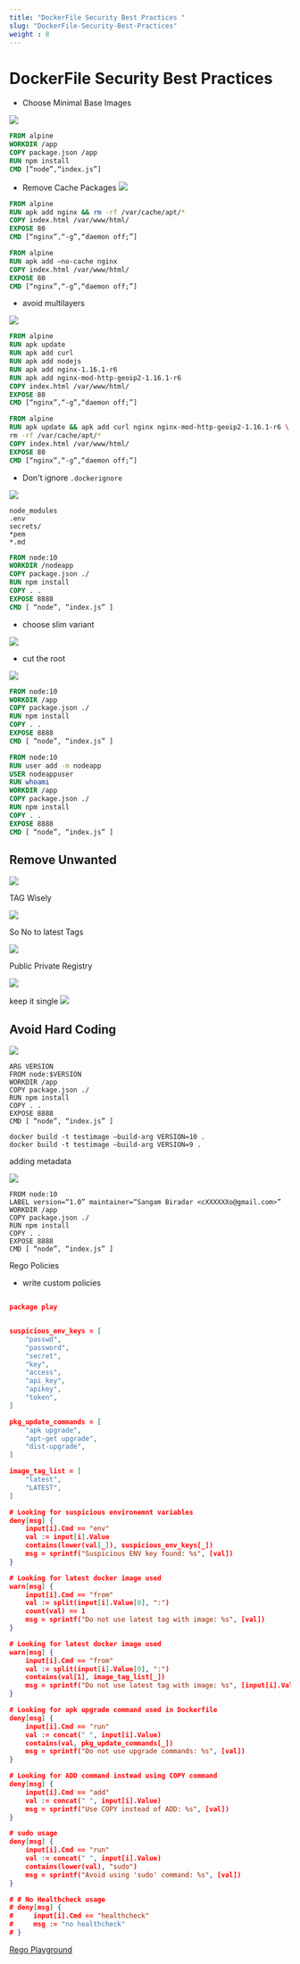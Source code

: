 ```yaml
---
title: "DockerFile Security Best Practices "
slug: "DockerFile-Security-Best-Practices"
weight : 8
---
```



# DockerFile Security Best Practices 

- Choose Minimal Base Images 

![](./images/minimal.gif)

```Dockerfile
FROM alpine
WORKDIR /app
COPY package.json /app
RUN npm install
CMD [“node”,“index.js”]

```


- Remove Cache Packages
![](./images/cache-package.jpeg)

```Dockerfile
FROM alpine
RUN apk add nginx && rm -rf /var/cache/apt/*
COPY index.html /var/www/html/
EXPOSE 80
CMD [“nginx”,“-g”,“daemon off;”]
```

```Dockerfile
FROM alpine
RUN apk add –no-cache nginx
COPY index.html /var/www/html/
EXPOSE 80
CMD [“nginx”,“-g”,“daemon off;”]
```

- avoid multilayers 

![](https://miro.medium.com/max/1000/0*FMAsrFS11TCJaQl5.gif)

```Dockerfile 
FROM alpine
RUN apk update
RUN apk add curl
RUN apk add nodejs
RUN apk add nginx-1.16.1-r6
RUN apk add nginx-mod-http-geoip2-1.16.1-r6
COPY index.html /var/www/html/
EXPOSE 80
CMD [“nginx”,“-g”,“daemon off;”]
```

```Dockerfile
FROM alpine
RUN apk update && apk add curl nginx nginx-mod-http-geoip2-1.16.1-r6 \
rm -rf /var/cache/apt/*
COPY index.html /var/www/html/
EXPOSE 80
CMD [“nginx”,“-g”,“daemon off;”]

```
- Don't ignore `.dockerignore`

![](https://miro.medium.com/max/800/0*FNJQYGBJTCJ6CwwI.gif)

```
node_modules
.env
secrets/
*pem
*.md
```

```Dockerfile
FROM node:10
WORKDIR /nodeapp
COPY package.json ./
RUN npm install
COPY . .
EXPOSE 8888
CMD [ “node”, “index.js” ]
```

- choose slim variant  


![](https://s3.amazonaws.com/media-p.slid.es/uploads/1936196/images/8841214/pasted-from-clipboard.png)

- cut the root

![](https://s3.amazonaws.com/media-p.slid.es/uploads/1936196/images/8841215/pasted-from-clipboard.png)

```Dockerfile
FROM node:10
WORKDIR /app
COPY package.json ./
RUN npm install
COPY . .
EXPOSE 8888
CMD [ “node”, “index.js” ]
```

```Dockerfile
FROM node:10
RUN user add -m nodeapp
USER nodeappuser
RUN whoami
WORKDIR /app
COPY package.json ./
RUN npm install
COPY . .
EXPOSE 8888
CMD [ “node”, “index.js” ]

```

## Remove Unwanted 

![](https://miro.medium.com/max/1060/0*5Kgip-LsvTRHXb7f.gif)


TAG Wisely



![](https://miro.medium.com/max/960/0*XchFJrkVCTwcC1Aj.gif)

So No to latest Tags

![](https://s3.amazonaws.com/media-p.slid.es/uploads/1936196/images/8841223/pasted-from-clipboard.png)

Public Private Registry 

![](https://miro.medium.com/max/960/0*cWv3QB9YHc_5a3D_.gif)

keep it single 
![](https://miro.medium.com/max/700/0*RJiU_CQIcwj5t-6I.gif)

## Avoid Hard Coding

![](https://miro.medium.com/max/1000/0*cg2kGD2eKdypyJzT.gif)

```
ARG VERSION
FROM node:$VERSION
WORKDIR /app
COPY package.json ./
RUN npm install
COPY . .
EXPOSE 8888
CMD [ “node”, “index.js” ]

```

```
docker build -t testimage –build-arg VERSION=10 .
docker build -t testimage –build-arg VERSION=9 .
```

adding metadata 

![](https://miro.medium.com/max/1374/0*Pz7-FhTCNRu7Qs9B.jpg)

```
FROM node:10
LABEL version=“1.0” maintainer=“Sangam Biradar <cXXXXXXo@gmail.com>”
WORKDIR /app
COPY package.json ./
RUN npm install
COPY . .
EXPOSE 8888
CMD [ “node”, “index.js” ]

```

Rego Policies 

- write custom policies 

```json

package play


suspicious_env_keys = [
    "passwd",
    "password",
    "secret",
    "key",
    "access",
    "api_key",
    "apikey",
    "token",
]

pkg_update_commands = [
    "apk upgrade",
    "apt-get upgrade",
    "dist-upgrade",
]

image_tag_list = [
    "latest",
    "LATEST",
]

# Looking for suspicious environemnt variables
deny[msg] {    
    input[i].Cmd == "env"
    val := input[i].Value
    contains(lower(val[_]), suspicious_env_keys[_])
    msg = sprintf("Suspicious ENV key found: %s", [val])
}

# Looking for latest docker image used
warn[msg] {
    input[i].Cmd == "from"
    val := split(input[i].Value[0], ":")
    count(val) == 1
    msg = sprintf("Do not use latest tag with image: %s", [val])
}

# Looking for latest docker image used
warn[msg] {
    input[i].Cmd == "from"
    val := split(input[i].Value[0], ":")
    contains(val[1], image_tag_list[_])
    msg = sprintf("Do not use latest tag with image: %s", [input[i].Value])
}

# Looking for apk upgrade command used in Dockerfile
deny[msg] {
    input[i].Cmd == "run"
    val := concat(" ", input[i].Value)
    contains(val, pkg_update_commands[_])
    msg = sprintf("Do not use upgrade commands: %s", [val])
}

# Looking for ADD command instead using COPY command
deny[msg] {
    input[i].Cmd == "add"
    val := concat(" ", input[i].Value)
    msg = sprintf("Use COPY instead of ADD: %s", [val])
}

# sudo usage
deny[msg] {
    input[i].Cmd == "run"
    val := concat(" ", input[i].Value)
    contains(lower(val), "sudo")
    msg = sprintf("Avoid using 'sudo' command: %s", [val])
}

# # No Healthcheck usage
# deny[msg] {
#     input[i].Cmd == "healthcheck"
#     msg := "no healthcheck"
# }

```
[Rego Playground](https://play.openpolicyagent.org/p/epcbtaBtSF)

